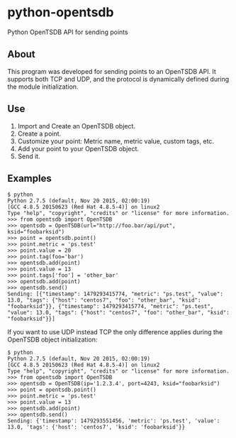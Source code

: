 # python-opentsdb
Python OpenTSDB API for sending points

## About
This program was developed for sending points to an OpenTSDB API. It supports both TCP and UDP, and the protocol is dynamically defined during the module initialization.

## Use

1. Import and Create an OpenTSDB object.
2. Create a point.
3. Customize your point: Metric name, metric value, custom tags, etc.
4. Add your point to your OpenTSDB object.
5. Send it.

## Examples

```
$ python
Python 2.7.5 (default, Nov 20 2015, 02:00:19) 
[GCC 4.8.5 20150623 (Red Hat 4.8.5-4)] on linux2
Type "help", "copyright", "credits" or "license" for more information.
>>> from opentsdb import OpenTSDB
>>> opentsdb = OpenTSDB(url="http://foo.bar/api/put", ksid="foobarksid")
>>> point = opentsdb.point()
>>> point.metric = 'ps.test'
>>> point.value = 20
>>> point.tag(foo='bar')
>>> opentsdb.add(point)
>>> point.value = 13
>>> point.tags['foo'] = 'other_bar'
>>> opentsdb.add(point)
>>> opentsdb.send()
Sending: [{"timestamp": 1479293415774, "metric": "ps.test", "value": 13.0, "tags": {"host": "centos7", "foo": "other_bar", "ksid": "foobarksid"}}, {"timestamp": 1479293415774, "metric": "ps.test", "value": 13.0, "tags": {"host": "centos7", "foo": "other_bar", "ksid": "foobarksid"}}]
```

If you want to use UDP instead TCP the only difference applies during the OpenTSDB object initialization:

```
$ python
Python 2.7.5 (default, Nov 20 2015, 02:00:19) 
[GCC 4.8.5 20150623 (Red Hat 4.8.5-4)] on linux2
Type "help", "copyright", "credits" or "license" for more information.
>>> from opentsdb import OpenTSDB
>>> opentsdb = OpenTSDB(ip='1.2.3.4', port=4243, ksid="foobarksid")
>>> point = opentsdb.point()
>>> point.metric = 'ps.test'
>>> point.value = 13
>>> opentsdb.add(point)
>>> opentsdb.send()
Sending: {'timestamp': 1479293551456, 'metric': 'ps.test', 'value': 13.0, 'tags': {'host': 'centos7', 'ksid': 'foobarksid'}}
```

